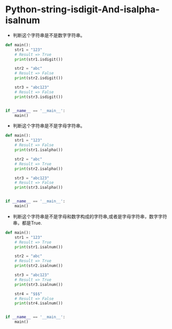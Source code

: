 # Python-string-isdigit-And-isalpha-isalnum

- 判断这个字符串是不是数字字符串。

```python
def main():
    str1 = "123"
    # Result => True
    print(str1.isdigit())

    str2 = "abc"
    # Result => False
    print(str2.isdigit())

    str3 = "abc123"
    # Result => False
    print(str3.isdigit())


if __name__ == '__main__':
    main()

```

- 判断这个字符串是不是字母字符串。

```python
def main():
    str1 = "123"
    # Result => False
    print(str1.isalpha())

    str2 = "abc"
    # Result => True
    print(str2.isalpha())

    str3 = "abc123"
    # Result => False
    print(str3.isalpha())


if __name__ == '__main__':
    main()

```

- 判断这个字符串是不是字母和数字构成的字符串,或者是字母字符串，数字字符串，都是True.

```python
def main():
    str1 = "123"
    # Result => True
    print(str1.isalnum())

    str2 = "abc"
    # Result => True
    print(str2.isalnum())

    str3 = "abc123"
    # Result => True
    print(str3.isalnum())

    str4 = "$$$"
    # Result => False
    print(str4.isalnum())


if __name__ == '__main__':
    main()

```

